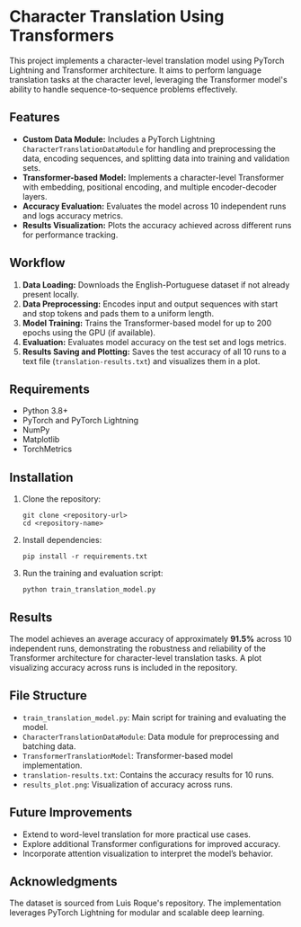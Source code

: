 

  <h1>Character Translation Using Transformers</h1>
    <p>This project implements a character-level translation model using PyTorch Lightning and Transformer architecture. It aims to perform language translation tasks at the character level, leveraging the Transformer model's ability to handle sequence-to-sequence problems effectively.</p>

  <h2>Features</h2>
    <ul>
        <li><b>Custom Data Module:</b> Includes a PyTorch Lightning <code>CharacterTranslationDataModule</code> for handling and preprocessing the data, encoding sequences, and splitting data into training and validation sets.</li>
        <li><b>Transformer-based Model:</b> Implements a character-level Transformer with embedding, positional encoding, and multiple encoder-decoder layers.</li>
        <li><b>Accuracy Evaluation:</b> Evaluates the model across 10 independent runs and logs accuracy metrics.</li>
        <li><b>Results Visualization:</b> Plots the accuracy achieved across different runs for performance tracking.</li>
    </ul>

  <h2>Workflow</h2>
    <ol>
        <li><b>Data Loading:</b> Downloads the English-Portuguese dataset if not already present locally.</li>
        <li><b>Data Preprocessing:</b> Encodes input and output sequences with start and stop tokens and pads them to a uniform length.</li>
        <li><b>Model Training:</b> Trains the Transformer-based model for up to 200 epochs using the GPU (if available).</li>
        <li><b>Evaluation:</b> Evaluates model accuracy on the test set and logs metrics.</li>
        <li><b>Results Saving and Plotting:</b> Saves the test accuracy of all 10 runs to a text file (<code>translation-results.txt</code>) and visualizes them in a plot.</li>
    </ol>

  <h2>Requirements</h2>
    <ul>
        <li>Python 3.8+</li>
        <li>PyTorch and PyTorch Lightning</li>
        <li>NumPy</li>
        <li>Matplotlib</li>
        <li>TorchMetrics</li>
    </ul>

  <h2>Installation</h2>
    <ol>
        <li>Clone the repository:
            <pre><code>git clone &lt;repository-url&gt;
cd &lt;repository-name&gt;</code></pre>
        </li>
        <li>Install dependencies:
            <pre><code>pip install -r requirements.txt</code></pre>
        </li>
        <li>Run the training and evaluation script:
            <pre><code>python train_translation_model.py</code></pre>
        </li>
    </ol>

   <h2>Results</h2>
  <p>The model achieves an average accuracy of approximately <b>91.5%</b> across 10 independent runs, demonstrating the robustness and reliability of the Transformer architecture for character-level translation tasks. A plot visualizing accuracy across runs is included in the repository.</p>

  <h2>File Structure</h2>
    <ul>
        <li><code>train_translation_model.py</code>: Main script for training and evaluating the model.</li>
        <li><code>CharacterTranslationDataModule</code>: Data module for preprocessing and batching data.</li>
        <li><code>TransformerTranslationModel</code>: Transformer-based model implementation.</li>
        <li><code>translation-results.txt</code>: Contains the accuracy results for 10 runs.</li>
        <li><code>results_plot.png</code>: Visualization of accuracy across runs.</li>
    </ul>

  <h2>Future Improvements</h2>
  <ul>
        <li>Extend to word-level translation for more practical use cases.</li>
        <li>Explore additional Transformer configurations for improved accuracy.</li>
        <li>Incorporate attention visualization to interpret the model’s behavior.</li>
    </ul>

  <h2>Acknowledgments</h2>
  <p>The dataset is sourced from Luis Roque's repository. The implementation leverages PyTorch Lightning for modular and scalable deep learning.</p>

